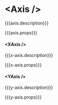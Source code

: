 \<Axis />
=====================
{{{axis.description}}}

{{{axis.props}}}

#### \<XAxis />
{{{x-axis.description}}}

{{{x-axis.props}}}


#### \<YAxis />
{{{y-axis.description}}}

{{{y-axis.props}}}
